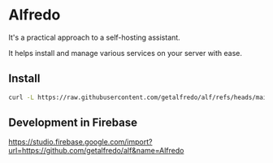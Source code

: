 # Alfredo

It's a practical approach to a self-hosting assistant.

It helps install and manage various services on your server with ease.

## Install

```bash
curl -L https://raw.githubusercontent.com/getalfredo/alf/refs/heads/main/install/ubuntu.sh | bash
```


## Development in Firebase

https://studio.firebase.google.com/import?url=https://github.com/getalfredo/alf&name=Alfredo
